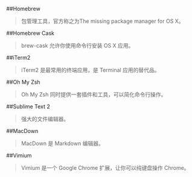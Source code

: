 ##Homebrew

> 包管理工具，官方称之为The missing package manager for OS X。

##Homebrew Cask
   
> brew-cask 允许你使用命令行安装 OS X 应用。

##iTerm2
   
> iTerm2 是最常用的终端应用，是 Terminal 应用的替代品。

##Oh My Zsh
   
> Oh My Zsh 同时提供一套插件和工具，可以简化命令行操作。

##Sublime Text 2
  
> 强大的文件编辑器。   
   
##MacDown
   
> MacDown 是 Markdown 编辑器。

##Vimium
   
> Vimium 是一个 Google Chrome 扩展，让你可以纯键盘操作 Chrome。
